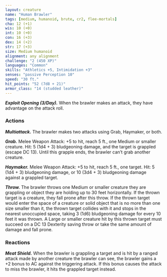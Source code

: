 ```yaml
---
layout: creature
name: "Human Brawler"
tags: [medium, humanoid, brute, cr2, flee-mortals]
cha: 12 (+1)
wis: 10 (+0)
int: 10 (+0)
con: 16 (+3)
dex: 14 (+2)
str: 17 (+3)
size: Medium humanoid
alignment: any alignment
challenge: "2 (450 XP)"
languages: "Common"
skills: "Athletics +5, Intimidation +3"
senses: "passive Perception 10"
speed: "30 ft."
hit_points: "52 (7d8 + 21)"
armor_class: "14 (studded leather)"
---
```


***Exploit Opening (3/Day).*** When the brawler makes an
attack, they have advantage on the attack roll.

### Actions

***Multiattack.*** The brawler makes two attacks using Grab,
Haymaker, or both.

***Grab.*** Melee Weapon Attack: +5 to hit, reach 5 ft., one
Medium or smaller creature. Hit: 5 (1d4 + 3) bludgeoning
damage, and the target is grappled (escape DC 13). Until this
grapple ends, the brawler can’t grab another creature.

***Haymaker.*** Melee Weapon Attack: +5 to hit, reach 5 ft.,
one target. Hit: 5 (1d4 + 3) bludgeoning damage, or
10 (3d4 + 3) bludgeoning damage against a grappled target.

***Throw.*** The brawler throws one Medium or smaller creature
they are grappling or object they are holding up to 30 feet
horizontally. If the thrown target is a creature, they fall prone
after this throw. If the thrown target would enter the space
of a creature or solid object that is no more than one size
smaller than it, the thrown target collides with it and stops in
the nearest unoccupied space, taking 3 (1d6) bludgeoning
damage for every 10 feet it was thrown. A Large or smaller
creature hit by this thrown target must succeed on a DC 13
Dexterity saving throw or take the same amount of damage
and fall prone.

### Reactions

***Meat Shield.*** When the brawler is grappling a target and is
hit by a ranged attack made by another creature the brawler
can see, the brawler gains a +2 bonus to AC against the
triggering attack. If this bonus causes the attack to miss the
brawler, it hits the grappled target instead.
